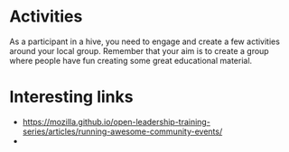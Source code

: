 # Activities

As a participant in a hive, you need to engage and create a few activities around your local group.
Remember that your aim is to create a group where people have fun creating some great educational material.

# Interesting links
* https://mozilla.github.io/open-leadership-training-series/articles/running-awesome-community-events/
*
